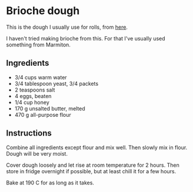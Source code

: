 # Brioche dough

This is the dough I usually use for rolls, from [here](https://www.crunchtimekitchen.com/savory-breakfast-rolls/).

I haven't tried making brioche from this.
For that I've usually used something from Marmiton.

## Ingredients

* 3/4 cups warm water
* 3/4 tablespoon yeast, 3/4 packets
* 2 teaspoons salt
* 4 eggs, beaten
* 1/4 cup honey
* 170 g unsalted butter, melted
* 470 g all-purpose flour

## Instructions

Combine all ingredients except flour and mix well.
Then slowly mix in flour.
Dough will be very moist.

Cover dough loosely and let rise at room temperature for 2 hours.
Then store in fridge overnight if possible, but at least chill it for a few hours.

Bake at 190 C for as long as it takes.
